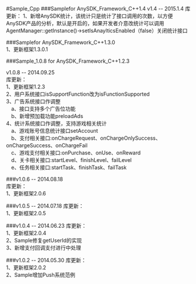 #Sample_Cpp
###Samplefor AnySDK_Framework_C++1.4
v1.4  -- 2015.1.4
库更新：
1、新增AnySDK统计，该统计只是统计了接口调用的次数，以方便AnySDK产品的分析，默认是开启的，如果开发者介意改统计可以调用
AgentManager::getInstance()->setIsAnaylticsEnabled（false）关闭统计接口

###Samplefor AnySDK_Framework_C++1.3.0  
1、更新框架1.3.0.1  

###Sample_1.0.8 for AnySDK_Framework_C++1.2.3

v1.0.8  -- 2014.09.25  
库更新：  
1、更新框架1.2.3  
2、用户系统接口isSupportFunction改为isFunctionSupported  
3、广告系统接口作调整  
&emsp;a、接口支持多个广告位功能  
&emsp;b、新增预加载功能preloadAds  
4、统计系统接口作调整，支持游戏相关统计  
&emsp;a、游戏账号信息统计接口setAccount  
&emsp;b、支付相关接口:onChargeRequest、onChargeOnlySuccess、onChargeSuccess、onChargeFail  
&emsp;c、游戏支付相关接口:onPurchase、onUse、onReward  
&emsp;d、关卡相关接口:startLevel、finishLevel、failLevel  
&emsp;e、任务相关接口:startTask、finishTask、failTask  

###v1.0.6  -- 2014.08.18  
库更新：  
1、更新框架2.0.6  


###v1.0.5  -- 2014.07.18
库更新：  
1、更新框架2.0.5  

###v1.0.4  -- 2014.06.23
库更新：  
1、更新框架2.0.4  
2、Sample修复getUserId的实现  
3、新增支付回调支付进行中处理  

###v1.0.2  -- 2014.05.30
库更新：  
1、更新框架2.0.2    
2、Sample增加Push系统范例  

